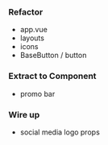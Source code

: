 
### Refactor

  * app.vue
  * layouts
  * icons
  * BaseButton / button

### Extract to Component

  * promo bar

### Wire up

  * social media logo props
